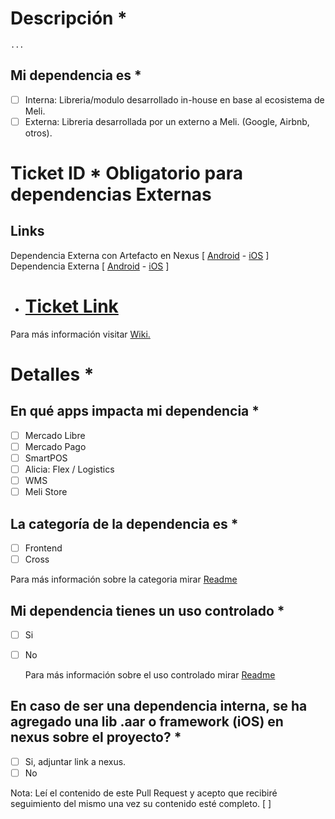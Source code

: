 # Descripción * 

    ...


## Mi dependencia es *
- [ ] Interna: Libreria/modulo desarrollado in-house en base al ecosistema de Meli.
- [ ] Externa: Libreria desarrollada por un externo a Meli. (Google, Airbnb, otros).

# Ticket ID * Obligatorio para dependencias Externas

## Links
Dependencia Externa con Artefacto en Nexus [ [Android](https://shield.adminml.com/c/4181) - [iOS](https://shield.adminml.com/c/4192) ]
Dependencia Externa [ [Android](https://shield.adminml.com/c/4588) - [iOS](https://shield.adminml.com/c/4589) ]

- # [Ticket Link]()

Para más información visitar [Wiki.](https://sites.google.com/mercadolibre.com/mobile/arquitectura/allowlist) 

# Detalles *

## En qué apps impacta mi dependencia *
- [ ] Mercado Libre
- [ ] Mercado Pago
- [ ] SmartPOS
- [ ] Alicia: Flex / Logistics
- [ ] WMS
- [ ] Meli Store

## La categoría de la dependencia es *
- [ ] Frontend
- [ ] Cross

Para más información sobre la categoria mirar [Readme](https://github.com/mercadolibre/mobile-dependencies_whitelist/blob/feature/update-readme-frontend-cross/README.md#libreria-frontend-x-cross)

## Mi dependencia tienes un uso controlado *
- [ ] Si
- [ ] No
    
    Para más información sobre el uso controlado mirar [Readme](https://github.com/mercadolibre/mobile-dependencies_whitelist/blob/feature/update-readme-frontend-cross/README.md#support-for-granular-dependencies)

## En caso de ser una dependencia interna, se ha agregado una lib .aar o framework (iOS) en nexus sobre el proyecto? *
- [ ] Si, adjuntar link a nexus.
- [ ] No

Nota: Leí el contenido de este Pull Request y acepto que recibiré seguimiento del mismo una vez su contenido esté completo. [ ]

